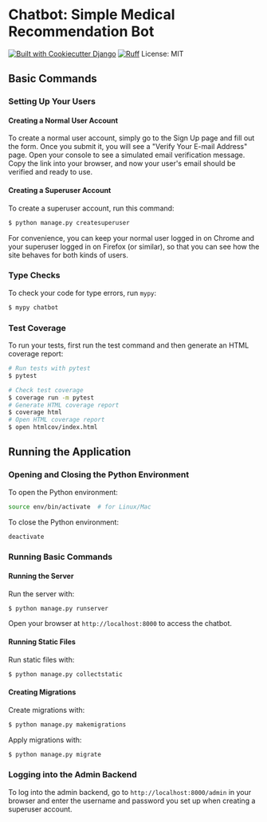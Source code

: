 # Chatbot: Simple Medical Recommendation Bot

[![Built with Cookiecutter Django](https://img.shields.io/badge/built%20with-Cookiecutter%20Django-ff69b4.svg?logo=cookiecutter)](https://github.com/cookiecutter/cookiecutter-django/)
[![Ruff](https://img.shields.io/endpoint?url=https://raw.githubusercontent.com/astral-sh/ruff/main/assets/badge/v2.json)](https://github.com/astral-sh/ruff)
License: MIT

## Basic Commands

### Setting Up Your Users

#### Creating a Normal User Account

To create a normal user account, simply go to the Sign Up page and fill out the form. Once you submit it, you will see a "Verify Your E-mail Address" page. Open your console to see a simulated email verification message. Copy the link into your browser, and now your user's email should be verified and ready to use.

#### Creating a Superuser Account

To create a superuser account, run this command:

```bash
$ python manage.py createsuperuser
```

For convenience, you can keep your normal user logged in on Chrome and your superuser logged in on Firefox (or similar), so that you can see how the site behaves for both kinds of users.

### Type Checks

To check your code for type errors, run `mypy`:

```bash
$ mypy chatbot
```

### Test Coverage

To run your tests, first run the test command and then generate an HTML coverage report:

```bash
# Run tests with pytest
$ pytest

# Check test coverage
$ coverage run -m pytest
# Generate HTML coverage report
$ coverage html
# Open HTML coverage report
$ open htmlcov/index.html
```

## Running the Application

### Opening and Closing the Python Environment

To open the Python environment:

```bash
source env/bin/activate  # for Linux/Mac
```

To close the Python environment:

```bash
deactivate
```

### Running Basic Commands

#### Running the Server

Run the server with:

```bash
$ python manage.py runserver
```

Open your browser at `http://localhost:8000` to access the chatbot.

#### Running Static Files

Run static files with:

```bash
$ python manage.py collectstatic
```

#### Creating Migrations

Create migrations with:

```bash
$ python manage.py makemigrations
```

Apply migrations with:

```bash
$ python manage.py migrate
```

### Logging into the Admin Backend

To log into the admin backend, go to `http://localhost:8000/admin` in your browser and enter the username and password you set up when creating a superuser account.
